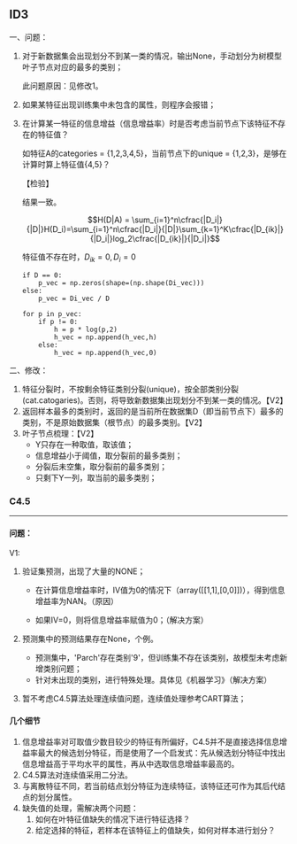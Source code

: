 ## ID3

一、问题：

1. 对于新数据集会出现划分不到某一类的情况，输出None，手动划分为树模型叶子节点对应的最多的类别；

   此问题原因：见修改1。

2. 如果某特征出现训练集中未包含的属性，则程序会报错；

3. 在计算某一特征的信息增益（信息增益率）时是否考虑当前节点下该特征不存在的特征值？

   如特征A的categories = {1,2,3,4,5}，当前节点下的unique = {1,2,3}，是够在计算时算上特征值{4,5}？

   【检验】

   结果一致。

   $$H(D|A) = \sum_{i=1}^n\cfrac{|D_i|}{|D|}H(D_i)=\sum_{i=1}^n\cfrac{|D_i|}{|D|}\sum_{k=1}^K\cfrac{|D_{ik}|}{|D_i|}log_2\cfrac{|D_{ik}|}{|D_i|}$$    

   特征值不存在时，$D_{ik}=0,D_i=0$

   ```
   if D == 0:
       p_vec = np.zeros(shape=(np.shape(Di_vec)))
   else:
       p_vec = Di_vec / D
   ```


   ```
   for p in p_vec:
       if p != 0:
           h = p * log(p,2)
           h_vec = np.append(h_vec,h)
       else:
           h_vec = np.append(h_vec,0)
   ```

二、修改：

1. 特征分裂时，不按剩余特征类别分裂(unique)，按全部类别分裂(cat.catogaries)。否则，将导致新数据集出现划分不到某一类的情况。【V2】
2. 返回样本最多的类别时，返回的是当前所在数据集D（即当前节点下）最多的类别，不是原始数据集（根节点）的最多类别。【V2】
3. 叶子节点梳理：【V2】
   * Y只存在一种取值，取该值；
   * 信息增益小于阈值，取分裂前的最多类别；
   * 分裂后未空集，取分裂前的最多类别；
   * 只剩下Y一列，取当前的最多类别；


### C4.5    

----------------

#### 问题：

V1:    

1.  验证集预测，出现了大量的NONE；

    * 在计算信息增益率时，IV值为0的情况下（array([[1,1],[0,0]])），得到信息增益率为NAN。（原因）


    * 如果IV=0，则将信息增益率赋值为0；（解决方案）

2.  预测集中的预测结果存在None，个例。

    * 预测集中，'Parch'存在类别'9'，但训练集不存在该类别，故模型未考虑新增类别问题；
    * 针对未出现的类别，进行特殊处理。具体见《机器学习》（解决方案）
3.  暂不考虑C4.5算法处理连续值问题，连续值处理参考CART算法；



#### 几个细节

1. 信息增益率对可取值少数目较少的特征有所偏好，C4.5并不是直接选择信息增益率最大的候选划分特征，而是使用了一个启发式：先从候选划分特征中找出信息增益高于平均水平的属性，再从中选取信息增益率最高的。
2. C4.5算法对连续值采用二分法。
3. 与离散特征不同，若当前结点划分特征为连续特征，该特征还可作为其后代结点的划分属性。
4. 缺失值的处理，需解决两个问题：
   1. 如何在叶特征值缺失的情况下进行特征选择？
   2. 给定选择的特征，若样本在该特征上的值缺失，如何对样本进行划分？